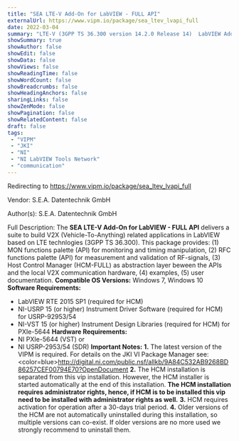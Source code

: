 ```yaml
---
title: "SEA LTE-V Add-On for LabVIEW - FULL API"
externalUrl: https://www.vipm.io/package/sea_ltev_lvapi_full
date: 2022-03-04
summary: "LTE-V (3GPP TS 36.300 version 14.2.0 Release 14)  LabVIEW Add-On (MONITORING, RF-COMPLIANCE) for V2X communications"
showSummary: true
showAuthor: false
showEdit: false
showData: false
showViews: false
showReadingTime: false
showWordCount: false
showBreadcrumbs: false
showHeadingAnchors: false
sharingLinks: false
showZenMode: false
showPagination: false
showRelatedContent: false
draft: false
tags:
 - "VIPM"
 - "JKI"
 - "NI"
 - "NI LabVIEW Tools Network"
 - "communication"
---
```


Redirecting to https://www.vipm.io/package/sea_ltev_lvapi_full

Vendor: S.E.A. Datentechnik GmbH

Author(s): S.E.A. Datentechnik GmbH
 
Full Description:
The **SEA LTE-V Add-On for LabVIEW - FULL API** delivers a suite to build V2X (Vehicle-To-Anything) related applications in LabVIEW based on LTE technlogies (3GPP TS 36.300). This package provides: (1) MON functions palette (API) for monitoring and timing manipulation, (2) RFC functions palette (API) for measurement and validation of RF-signals, (3) Host Control Manager (HCM-FULL) as abstraction layer beween the APIs and the local V2X communication hardware, (4) examples, (5) user documentation.
**Compatible OS Versions:** Windows 7, Windows 10
**Software Requirements:**
- LabVIEW RTE 2015 SP1 (required for HCM)
- NI-USRP 15 (or higher) Instrument Driver Software (required for HCM) for USRP-92953/54
- NI-VST 15 (or higher) Instrument Design Libraries (required for HCM) for PXIe-5644
**Hardware Requirements:**
- NI PXIe-5644 (VST) or
- NI USRP-2953/54 (SDR)
**Important Notes:**
**1.** The latest version of the VIPM is required. For details on the JKI VI Package Manager see:
<color=blue>http://digital.ni.com/public.nsf/allkb/9A84C532AB9268BD86257CEF00794E70?OpenDocument</color>
**2.** The HCM installation is separated from this vip installation. However, the HCM installer is started automatically at the end of this installation. **The HCM installation requires administrator rights, hence, if HCM is to be installed this vip need to be installed with administrator rights as well.**
**3.** HCM requires activation for operation after a 30-days trial period.
**4.** Older versions of the HCM are not automatically uninstalled during this installation, so multiple versions can co-exist. If older versions are no more used we strongly recommend to uninstall them.